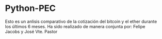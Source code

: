 # Python-PEC
Esto es un anlisis comparativo de la cotización del bitcoin y el ether durante los últimos 6 meses.
Ha sido realizado de manera conjunta por:
Felipe Jacobs y José Vte. Pastor
